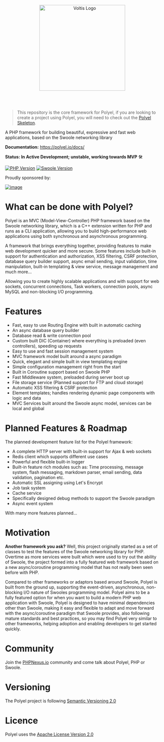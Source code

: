 <p align="center">
  <img src="https://user-images.githubusercontent.com/23347020/143774438-a7dc3dd6-5e79-4afb-8d29-241af1b9b35a.png" alt="Voltis Logo" width="280" align="centre"/>
</p>

<br/>
<br/>

> This repository is the core framework for Polyel, if you are looking to create a project using Polyel, you will need to check out the [Polyel Skeleton](https://github.com/Superbition/Polyel).

A PHP framework for building beautiful, expressive and fast web applications, based on the Swoole networking library

**Documentation:** https://polyel.io/docs/

**Status: In Active Development; unstable, working towards MVP** 🛠

[![PHP Version](https://img.shields.io/badge/PHP-%3E=7.3-brightgreen.svg?maxAge=2592000)](https://secure.php.net/)
[![Swoole Version](https://img.shields.io/badge/swoole-%3E=4.2.1-brightgreen.svg?maxAge=2592000)](https://github.com/swoole/swoole-src)

Proudly sponsored by: 

[![image](https://user-images.githubusercontent.com/23347020/127933508-43684d33-c3b1-4629-84be-7b88888084b7.png)](https://bakup.io)

# What can be done with Polyel?
Polyel is an MVC (Model-View-Controller) PHP framework based on the Swoole networking library, which is a C++ extension written for PHP and runs as a CLI application, allowing you to build high-performance web applications using both synchronous and asynchronous programming.

A framework that brings everything together, providing features to make web development quicker and more secure. Some features include built-in support for authentication and authorization, XSS filtering, CSRF protection, database query builder support, async email sending, input validation, time manipulation, built-in templating & view service, message management and much more...

Allowing you to create highly scalable applications and with support for web sockets, concurrent connections, Task workers, connection pools, async MySQL and non-blocking I/O programming.

# Features

- Fast, easy to use Routing Engine with built in automatic caching
- An async database query builder
- Database read & write connection pool
- Custom built DIC (Container) where everything is preloaded (even controllers), speeding up requests
- Easy to use and fast session management system
- MVC framework model built around a async paradigm
- Quick, elegant and simple built in view templating engine
- Simple configuration management right from the start
- Built in Coroutine support based on Swoole PHP
- Fast Middleware system, preloaded during server boot up
- File storage service (Planned support for FTP and cloud storage)
- Automatic XSS filtering & CSRF protection
- Element templates; handles rendering dynamic page components with logic and data
- MVC Services built around the Swoole async model, services can be local and global

# Planned Features & Roadmap
The planned development feature list for the Polyel framework:
- A complete HTTP server with built-in support for Ajax & web sockets
- Redis client which supports different use cases
- Powerful and flexible built-in logger
- Built-in feature rich modules such as: Time processing, message system, flash messaging, markdown parser, email sending, data validation, pagination etc.
- Automatic SSL assigning using Let's Encrypt
- Job task system
- Cache service
- Specifically designed debug methods to support the Swoole paradigm
- Async event system

With many more features planned...

# Motivation
**Another framework you ask?** Well, this project originally started as a set of classes to test the features of the Swoole networking library for PHP. Overtime as more services were built which were used to try out the ability of Swoole, the project formed into a fully featured web framework based on a new async/coroutine programming model that has not really been seen before with PHP. 

Compared to other frameworks or adaptors based around Swoole, Polyel is built from the ground up, supporting the event-driven, asynchronous, non-blocking I/O nature of Swooles programming model. Polyel aims to be a fully featured option for when you want to build a modern PHP web application with Swoole, Polyel is designed to have minimal dependencies other than Swoole, making it easy and flexible to adapt and move forward with the async/coroutine paradigm that Swoole provides, also following mature standards and best practices, so you may find Polyel very similar to other frameworks, helping adoption and enabling developers to get started quickly.

# Community

Join the [PHPNexus.io](https://PHPNexus.io) community and come talk about Polyel, PHP or Swoole.

# Versioning

The Polyel project is following [Semantic Versioning 2.0](https://semver.org/)

# Licence

Polyel uses the [Apache License Version 2.0](http://www.apache.org/licenses/LICENSE-2.0.html)

